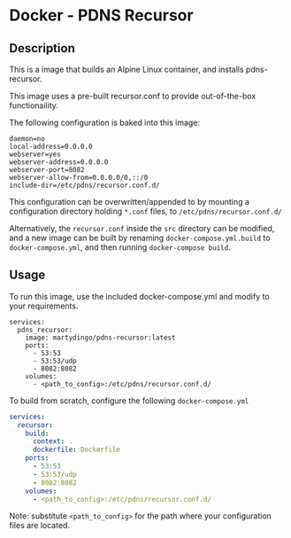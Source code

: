 # Docker - PDNS Recursor
## Description
This is a image that builds an Alpine Linux container, and installs pdns-recursor. 

This image uses a pre-built recursor.conf to provide out-of-the-box functionaility.

The following configuration is baked into this image:

```
daemon=no
local-address=0.0.0.0
webserver=yes
webserver-address=0.0.0.0
webserver-port=8082
webserver-allow-from=0.0.0.0/0,::/0
include-dir=/etc/pdns/recursor.conf.d/
```

This configuration can be overwritten/appended to by mounting a configuration directory holding `*.conf` files, to `/etc/pdns/recursor.conf.d/`

Alternatively, the `recursor.conf` inside the `src` directory can be modified, and a new image can be built by renaming `docker-compose.yml.build` to `docker-compose.yml`, and then running `docker-compose build`.

## Usage
To run this image, use the included docker-compose.yml and modify to your requirements.

```
services:
  pdns_recursor:
    image: martydingo/pdns-recursor:latest
    ports:
      - 53:53
      - 53:53/udp
      - 8082:8082
    volumes:
      - <path_to_config>:/etc/pdns/recursor.conf.d/
```

To build from scratch, configure the following `docker-compose.yml`

```yaml
services:
  recursor:
    build:
      context: .
      dockerfile: Dockerfile
    ports:
      - 53:53
      - 53:53/udp
      - 8082:8082
    volumes:
      - <path_to_config>:/etc/pdns/recursor.conf.d/
```

Note: substitute `<path_to_config>` for the path where your configuration files are located.

